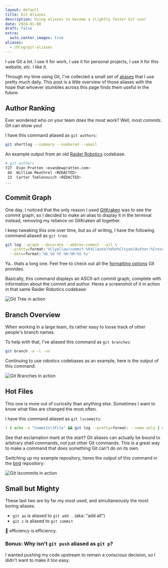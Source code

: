 ```yaml
---
layout: default
title: Git Aliases
description: Using aliases to become a slightly faster Git user
date: 2024-01-08
draft: false
extra:
  auto_center_images: true
aliases:
  - /blog/git-aliases
---
```


I use Git a lot. I use it for work, I use it for personal projects, I use it for this website, *etc.* I like it.

Through my time using Git, I've collected a small set of [aliases](https://git-scm.com/book/en/v2/Git-Basics-Git-Aliases) that I use pretty much daily. This post is a little overview of those aliases with the hope that whoever stumbles across this page finds them useful in the future.

## Author Ranking

Ever wondered who on your team does the most work? Well, most *commits*. Git can show you!

I have this command aliased as `git authors`:

```sh
git shortlog --summary --numbered --email
```

An example output from an old [Raider Robotics](/robotics/5024) codebase:

```sh
# git authors
727  Evan Pratten <evan@ewpratten.com>
 44  William Meathrel <REDACTED>
 23  Carter Tomlenovich <REDACTED>
...
```

## Commit Graph

One day, I noticed that the only reason I used [GitKraken](https://www.gitkraken.com/) was to see the commit graph, so I decided to make an alias to display it in the terminal instead, removing my reliance on GitKraken all together.

I keep tweaking this one over time, but as of writing, I have the following command aliased as `git tree`:

```sh
git log --graph --decorate --abbrev-commit --all \
  --pretty=format:'%C(yellow)commit %h%C(auto)%d%n%C(cyan)Author:%Creset %aN %C(dim white)<%aE>%n%C(cyan)Date:%Creset %C(dim white)%ad (%ar)%n%s%n' \
  --date=format:'%b %d %Y %H:%M:%S %z'
```

Ya.. thats a long one. Feel free to check out all the [formatting options](https://git-scm.com/docs/pretty-formats) Git provides.

Basically, this command displays an ASCII-art commit graph, complete with information about the commit and author. Heres a screenshot of it in action in that same Raider Robotics codebase:

![Git Tree in action](/assets/blog/git-aliases/tree.png)

## Branch Overview

When working in a large team, its rather easy to loose track of other people's branch names.

To help with that, I've aliased this command as `git branches`:

```sh
git branch -a -l -vv
```

Continuing to use robotics codebases as an example, here is the output of this command:

![Git Branches in action](/assets/blog/git-aliases/branches.png)

## Hot Files

This one is more out of curiosity than anything else. Sometimes I want to know what files are changed the most often.

I have this command aliased as `git lscommits`:

```sh
! ( echo -e "Commits\tFile" && git log --pretty=format: --name-only | sed '/^$/d' | sort | uniq -c | sort -g -r ) | less
```

See that exclamation mark at the start? Git aliases can actually be bound to arbitrary shell commands, not just other Git commands. This is a great way to make a command that does something Git can't do on its own.

Switching up my example repository, heres the output of this command in the [bird](https://gitlab.nic.cz/labs/bird) repository:

![Git lscommits in action](/assets/blog/git-aliases/lscommits.png)

## Small but Mighty

These last two are by far my most used, and simultaneously the most boring aliases.

- `git aa` is aliased to `git add .` (aka: "add all")
- `git c` is aliased to `git commit`
  
:shrug: efficiency is efficiency.

### Bonus: Why isn't `git push` aliased as `git p`?

I wanted pushing my code upstream to remain a conscious decision, so I didn't want to make it *too* easy.
